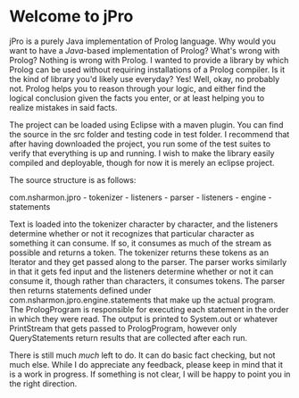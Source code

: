 Welcome to jPro
====
jPro is a purely Java implementation of Prolog language.  Why would you want to have a *Java*-based implementation of Prolog?  What's wrong with Prolog?  Nothing is wrong with Prolog.  I wanted to provide a library by which Prolog can be used without requiring installations of a Prolog compiler.  Is it the kind of library you'd likely use everyday?  Yes!  Well, okay, no probably not.  Prolog helps you to reason through your logic, and either find the logical conclusion given the facts you enter, or at least helping you to realize mistakes in said facts.

The project can be loaded using Eclipse with a maven plugin.  You can find the source in the src folder and testing code in test folder.  I recommend that after having downloaded the project, you run some of the test suites to verify that everything is up and running.  I wish to make the library easily compiled and deployable, though for now it is merely an eclipse project.  

The source structure is as follows:

com.nsharmon.jpro
	- tokenizer
		- listeners
	- parser
		- listeners
	- engine
		- statements
		
Text is loaded into the tokenizer character by character, and the listeners determine whether or not it recognizes that particular character as something it can consume.  If so, it consumes as much of the stream as possible and returns a token.  The tokenizer returns these tokens as an Iterator and they get passed along to the parser.  The parser works similarly in that it gets fed input and the listeners determine whether or not it can consume it, though rather than characters, it consumes tokens.  The parser then returns statements defined under com.nsharmon.jpro.engine.statements that make up the actual program.  The PrologProgram is responsible for executing each statement in the order in which they were read.  The output is printed to System.out or whatever PrintStream that gets passed to PrologProgram, however only QueryStatements return results that are collected after each run.  

There is still much *much* left to do.  It can do basic fact checking, but not much else.  While I do appreciate any feedback, please keep in mind that it is a work in progress.  If something is not clear, I will be happy to point you in the right direction.  

